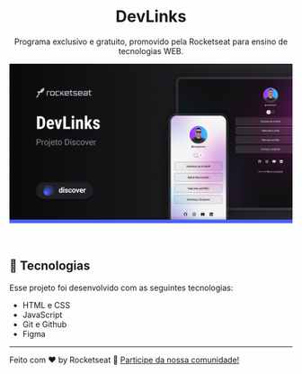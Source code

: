 <h1 align="center"> DevLinks </h1>

<p align="center">
Programa exclusivo e gratuito, promovido pela Rocketseat para ensino de tecnologias WEB. <br/>
</p>



<p align="center">
  <img alt="Projeto" src=".github/preview.png">
</p>

<br>

## 🚀 Tecnologias

Esse projeto foi desenvolvido com as seguintes tecnologias:

- HTML e CSS
- JavaScript
- Git e Github
- Figma
---

Feito com ♥ by Rocketseat :wave: [Participe da nossa comunidade!](https://discord.gg/rocketseat)
